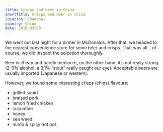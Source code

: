 ```yaml
---
title: Crisps and beer in China
shortTitle: Crisps and beer in China
location: Shanghai
country: China
date: 2016-03-08
---
```


We went out last night for a dinner in McDonalds. After that, we headed to the nearest convenience store for some beer and crisps. That was all… of course, we did inspect the selection thoroughly.

Beer is cheap and barely mediocre, on the other hand, it’s not really strong (2-3% alcohol, a 3,1% “stout” really caught our eye). Acceptable beers are usually imported (Japanese or western).

However, we found some interesting crisps (chips) flavours:

- grilled squid
- braised pork
- lemon fried chicken
- cucumber
- honey
- sea weed
- numb & spicy hot pot.
